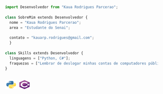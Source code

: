 
```python
import Desenvolvedor from "Kaua Rodrigues Parcerao";

class SobreMim extends Desenvolvedor {
  nome = "Kaua Rodrigues Parcerao";
  area = "Estudante do Senai";
  
  contato = "kauarp.rodrigues@gmail.com";
  }

class Skills extends Desenvolvedor {
  linguagens = ["Python, C#"];
  fraquezas = ["Lembrar de deslogar minhas contas de computadores públicos"];
}
```

<div style="display: inline_block"><br>
  <img align="center" alt="Python" height="30" width="40" src="https://github.com/devicons/devicon/blob/master/icons/python/python-original.svg">
  <img align="center" alt="Csharp" height="30" width="40" src="https://raw.githubusercontent.com/devicons/devicon/master/icons/csharp/csharp-original.svg">
</div>

##
